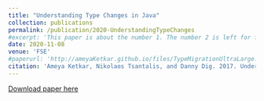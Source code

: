 ```yaml
---
title: "Understanding Type Changes in Java"
collection: publications
permalink: /publication/2020-UnderstandingTypeChanges
#excerpt: 'This paper is about the number 1. The number 2 is left for future work.'
date: 2020-11-08
venue: 'FSE'
#paperurl: 'http://ameyaKetkar.github.io/files/TypeMigrationUltraLarge.pdf'
citation: 'Ameya Ketkar, Nikolaos Tsantalis, and Danny Dig. 2017. Understanding Type Changs in Java. FSE-2020. DOI: 10.1145/3368089.3409725'
---
```

[Download paper here](http://ameyaketkar.github.io/files/UnderstandingTypeChangesInJava.pdf)